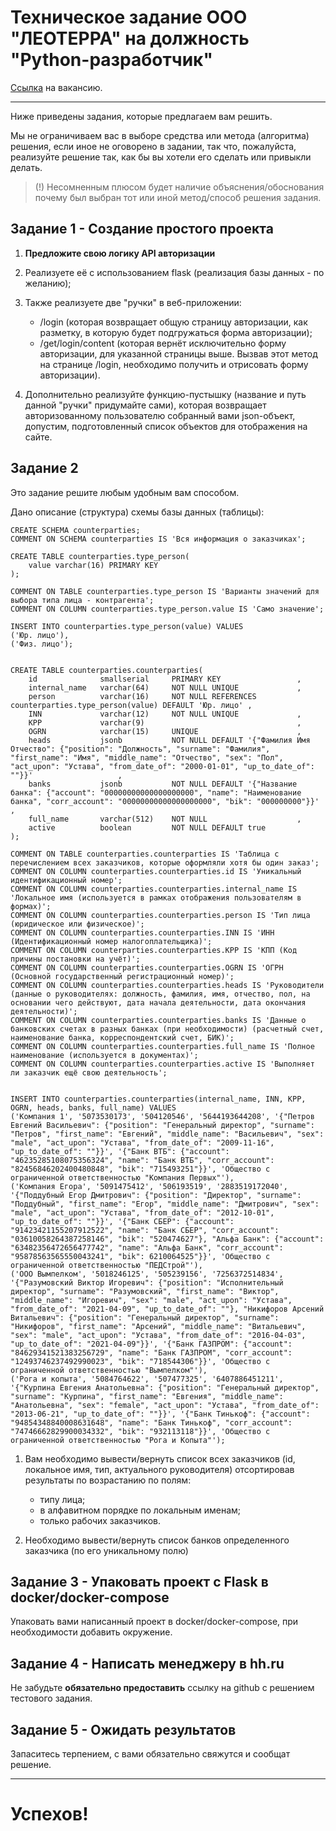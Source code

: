 # Техническое задание ООО "ЛЕОТЕРРА" на должность "Python-разработчик"

[Ссылка](https://hh.ru/vacancy/108419998) на вакансию.

--------

Ниже приведены задания, которые предлагаем вам решить.

Мы не ограничиваем вас в выборе средства или метода (алгоритма) решения, если иное не оговорено в задании, так что, пожалуйста, реализуйте решение так, как бы вы хотели его сделать или привыкли делать.

> (!) Несомненным плюсом будет наличие объяснения/обоснования почему был выбран тот или иной метод/способ решения задания.



## Задание 1 - Создание простого проекта

1. **Предложите свою логику API авторизации**
1. Реализуете её с использованием flask (реализация базы данных - по желанию);

1. Также реализуете две "ручки" в веб-приложении: 
   - /login (которая возвращает общую страницу авторизации, как разметку, в которую будет подгружаться форма авторизации);
   - /get/login/content (которая вернёт исключительно форму авторизации, для указанной страницы выше. Вызвав этот метод на странице /login, необходимо получить и отрисовать форму авторизации).

1. Дополнительно реализуйте функцию-пустышку (название и путь данной "ручки" придумайте сами), которая возвращает авторизованному пользователю собранный вами json-объект, допустим, подготовленный список объектов для отображения на сайте.



## Задание 2

Это задание решите любым удобным вам способом.

Дано описание (структура) схемы базы данных (таблицы):
```postgresql
CREATE SCHEMA counterparties;
COMMENT ON SCHEMA counterparties IS 'Вся информация о заказчиках';

CREATE TABLE counterparties.type_person(
    value varchar(16) PRIMARY KEY
);

COMMENT ON TABLE counterparties.type_person IS 'Варианты значений для выбора типа лица - контрагента';
COMMENT ON COLUMN counterparties.type_person.value IS 'Само значение';

INSERT INTO counterparties.type_person(value) VALUES
('Юр. лицо'),
('Физ. лицо');


CREATE TABLE counterparties.counterparties(
    id              smallserial     PRIMARY KEY                 ,
    internal_name   varchar(64)     NOT NULL UNIQUE             ,
    person          varchar(16)     NOT NULL REFERENCES counterparties.type_person(value) DEFAULT 'Юр. лицо' ,
    INN             varchar(12)     NOT NULL UNIQUE             ,
    KPP             varchar(9)                                  ,
    OGRN            varchar(15)     UNIQUE                      ,
    heads           jsonb           NOT NULL DEFAULT '{"Фамилия Имя Отчество": {"position": "Должность", "surname": "Фамилия", "first_name": "Имя", "middle_name": "Отчество", "sex": "Пол", "act_upon": "Устава", "from_date_of": "2000-01-01", "up_to_date_of": ""}}'                   ,
    banks           jsonb           NOT NULL DEFAULT '{"Название банка": {"account": "00000000000000000000", "name": "Наименование банка", "corr_account": "00000000000000000000", "bik": "000000000"}}'                   ,
    full_name       varchar(512)    NOT NULL                    ,
    active          boolean         NOT NULL DEFAULT true
);

COMMENT ON TABLE counterparties.counterparties IS 'Таблица с перечислением всех заказчиков, которые оформляли хотя бы один заказ';
COMMENT ON COLUMN counterparties.counterparties.id IS 'Уникальный идентификационный номер';
COMMENT ON COLUMN counterparties.counterparties.internal_name IS 'Локальное имя (используется в рамках отображения пользователям в формах)';
COMMENT ON COLUMN counterparties.counterparties.person IS 'Тип лица (юридическое или физическое)';
COMMENT ON COLUMN counterparties.counterparties.INN IS 'ИНН (Идентификационный номер налогоплательщика)';
COMMENT ON COLUMN counterparties.counterparties.KPP IS 'КПП (Код причины постановки на учёт)';
COMMENT ON COLUMN counterparties.counterparties.OGRN IS 'ОГРН (Основной государственный регистрационный номер)';
COMMENT ON COLUMN counterparties.counterparties.heads IS 'Руководители (данные о руководителях: должность, фамилия, имя, отчество, пол, на основании чего действуют, дата начала деятельности, дата окончания деятельности)';
COMMENT ON COLUMN counterparties.counterparties.banks IS 'Данные о банковских счетах в разных банках (при необходимости) (расчетный счет, наименование банка, корреспондентский счет, БИК)';
COMMENT ON COLUMN counterparties.counterparties.full_name IS 'Полное наименование (используется в документах)';
COMMENT ON COLUMN counterparties.counterparties.active IS 'Выполняет ли заказчик ещё свою деятельность';


INSERT INTO counterparties.counterparties(internal_name, INN, KPP, OGRN, heads, banks, full_name) VALUES
('Компания 1', '5073530173', '504120546', '5644193644208', '{"Петров Евгений Васильевич": {"position": "Генеральный директор", "surname": "Петров", "first_name": "Евгений", "middle_name": "Васильевич", "sex": "male", "act_upon": "Устава", "from_date_of": "2009-11-16", "up_to_date_of": ""}}', '{"Банк ВТБ": {"account": "46235285108075356324", "name": "Банк ВТБ", "corr_account": "82456846202400480848", "bik": "715493251"}}', 'Общество с ограниченной ответственностью "Компания Первых"'),
('Компания Егора', '5091475412', '506193519', '2883519172040', '{"Поддубный Егор Дмитрович": {"position": "Директор", "surname": "Поддубный", "first_name": "Егор", "middle_name": "Дмитрович", "sex": "male", "act_upon": "Устава", "from_date_of": "2012-10-01", "up_to_date_of": ""}}', '{"Банк СБЕР": {"account": "91423421155207912522", "name": "Банк СБЕР", "corr_account": "03610058264387258146", "bik": "520474627"}, "Альфа Банк": {"account": "63482356472656477742", "name": "Альфа Банк", "corr_account": "95878563565550043241", "bik": 6210064525"}}', 'Общество с ограниченной ответственностью "ПЕДСтрой"'),
('ООО Вымпелком', '5018246125', '505239156', '7256372514834', '{"Разумовский Виктор Игоревич": {"position": "Исполнительный директор", "surname": "Разумовский", "first_name": "Виктор", "middle_name": "Игоревич", "sex": "male", "act_upon": "Устава", "from_date_of": "2021-04-09", "up_to_date_of": ""}, "Никифоров Арсений Витальевич": {"position": "Генеральный директор", "surname": "Никифоров", "first_name": "Арсений", "middle_name": "Витальевич", "sex": "male", "act_upon": "Устава", "from_date_of": "2016-04-03", "up_to_date_of": "2021-04-09"}}', '{"Банк ГАЗПРОМ": {"account": "84629341521383256729", "name": "Банк ГАЗПРОМ", "corr_account": "12493746237492990023", "bik": "718544306"}}', 'Общество с ограниченной ответственностью "Вымпелком"'),
('Рога и копыта', '5084764622', '507477325', '6407886451211', '{"Курпина Евгения Анатольевна": {"position": "Генеральный директор", "surname": "Курпина", "first_name": "Евгения", "middle_name": "Анатольевна", "sex": "female", "act_upon": "Устава", "from_date_of": "2013-06-21", "up_to_date_of": ""}}', '{"Банк Тинькоф": {"account": "94854348840008631648", "name": "Банк Тинькоф", "corr_account": "74746662829900034332", "bik": "932113118"}}', 'Общество с ограниченной ответственностью "Рога и Копыта"');
```

1. Вам необходимо вывести/вернуть список всех заказчиков (id, локальное имя, тип, актуального руководителя) отсортировав результаты по возрастанию по полям: 
   - типу лица;
   - в алфавитном порядке по локальным именам;
   - только рабочих заказчиков.

1. Необходимо вывести/вернуть список банков определенного заказчика (по его уникальному полю)



## Задание 3 - Упаковать проект с Flask в docker/docker-compose

Упаковать вами написанный проект в docker/docker-compose, при необходимости добавить окружение.



## Задание 4 - Написать менеджеру в hh.ru

Не забудьте **обязательно предоставить** ссылку на github с решением тестового задания.



## Задание 5 - Ожидать результатов 

Запаситесь терпением, с вами обязательно свяжутся и сообщат решение.


-------

# Успехов!
